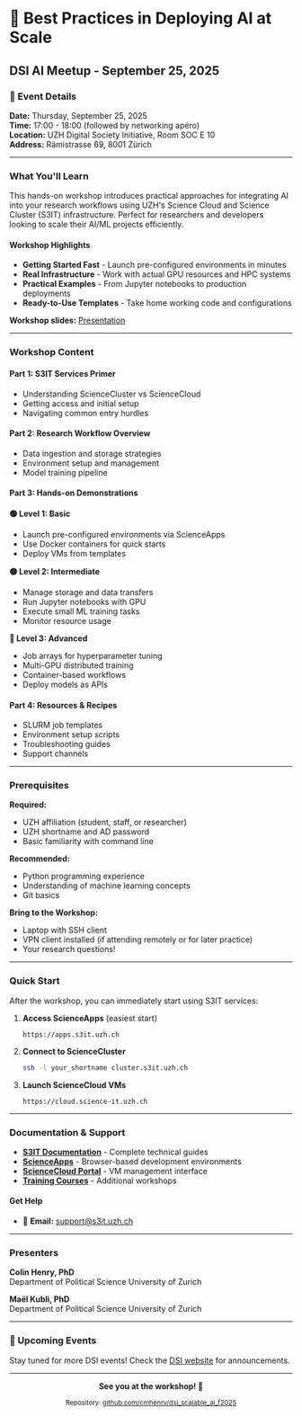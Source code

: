 # 🚀 Best Practices in Deploying AI at Scale

## DSI AI Meetup - September 25, 2025

### 📍 Event Details

**Date:** Thursday, September 25, 2025  
**Time:** 17:00 - 18:00 (followed by networking apéro)  
**Location:** UZH Digital Society Initiative, Room SOC E 10  
**Address:** Rämistrasse 69, 8001 Zürich  

---

### What You'll Learn

This hands-on workshop introduces practical approaches for integrating AI into your research workflows using UZH's Science Cloud and Science Cluster (S3IT) infrastructure. Perfect for researchers and developers looking to scale their AI/ML projects efficiently.

#### Workshop Highlights

- **Getting Started Fast** - Launch pre-configured environments in minutes
- **Real Infrastructure** - Work with actual GPU resources and HPC systems
- **Practical Examples** - From Jupyter notebooks to production deployments
- **Ready-to-Use Templates** - Take home working code and configurations

**Workshop slides:** <a href="https://github.com/cmhenry/dsi_scalable_ai_f2025/presentation.html">Presentation</a>

---

### Workshop Content

#### Part 1: S3IT Services Primer
- Understanding ScienceCluster vs ScienceCloud
- Getting access and initial setup
- Navigating common entry hurdles

#### Part 2: Research Workflow Overview
- Data ingestion and storage strategies
- Environment setup and management
- Model training pipeline

#### Part 3: Hands-on Demonstrations

**🟢 Level 1: Basic**
- Launch pre-configured environments via ScienceApps
- Use Docker containers for quick starts
- Deploy VMs from templates

**🟡 Level 2: Intermediate**
- Manage storage and data transfers
- Run Jupyter notebooks with GPU
- Execute small ML training tasks
- Monitor resource usage

**🔴 Level 3: Advanced**
- Job arrays for hyperparameter tuning
- Multi-GPU distributed training
- Container-based workflows
- Deploy models as APIs

#### Part 4: Resources & Recipes
- SLURM job templates
- Environment setup scripts
- Troubleshooting guides
- Support channels

---

### Prerequisites

**Required:**
- UZH affiliation (student, staff, or researcher)
- UZH shortname and AD password
- Basic familiarity with command line

**Recommended:**
- Python programming experience
- Understanding of machine learning concepts
- Git basics

**Bring to the Workshop:**
- Laptop with SSH client
- VPN client installed (if attending remotely or for later practice)
- Your research questions!

---

### Quick Start

After the workshop, you can immediately start using S3IT services:

1. **Access ScienceApps** (easiest start)
   ```
   https://apps.s3it.uzh.ch
   ```

2. **Connect to ScienceCluster**
   ```bash
   ssh -l your_shortname cluster.s3it.uzh.ch
   ```

3. **Launch ScienceCloud VMs**
   ```
   https://cloud.science-it.uzh.ch
   ```

---

### Documentation & Support

- **[S3IT Documentation](https://docs.s3it.uzh.ch)** - Complete technical guides
- **[ScienceApps](https://apps.s3it.uzh.ch)** - Browser-based development environments
- **[ScienceCloud Portal](https://cloud.science-it.uzh.ch)** - VM management interface
- **[Training Courses](https://www.zi.uzh.ch/en/teaching-and-research/science-it/computing/training.html)** - Additional workshops

#### Get Help
- 📧 **Email:** support@s3it.uzh.ch

---

### Presenters

**Colin Henry, PhD**  
Department of Political Science
University of Zurich

**Maël Kubli, PhD**  
Department of Political Science
University of Zurich

---

### 📅 Upcoming Events

Stay tuned for more DSI events! Check the [DSI website](https://www.dsi.uzh.ch) for announcements.

---

<p align="center">
  <strong>See you at the workshop! 🎉</strong>
</p>

<p align="center">
  <sub>Repository: <a href="https://github.com/cmhenry/dsi_scalable_ai_f2025">github.com/cmhenry/dsi_scalable_ai_f2025</a></sub>
</p>